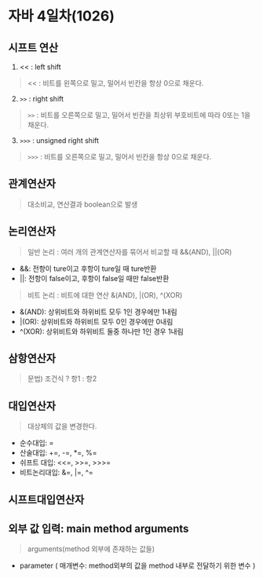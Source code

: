 # 자바 4일차(1026)

## 시프트 연산

1. << : left shift
><< : 비트를 왼쪽으로 밀고, 밀어서 빈칸을 항상 0으로 채운다.
2. `>>` : right shift
>`>>` :  비트를 오른쪽으로 밀고, 밀어서 빈칸을 최상위 부호비트에 따라 0또는 1을 채운다.
3. `>>>` : unsigned right shift
>`>>>` : 비트를 오른쪽으로 밀고, 밀어서 빈칸을 항상 0으로 채운다.

## 관계연산자
> 대소비교, 연산결과 boolean으로 발생

## 논리연산자
> 일반 논리 : 여러 개의 관계연산자를 묶어서 비교할 때
> &&(AND), ||(OR)
- &&: 전항이 ture이고 후항이 ture일 때 ture반환
- ||: 전항이 false이고, 후항이 false일 때만  false반환

> 비트 논리 : 비트에 대한 연산
> &(AND), |(OR), ^(XOR)
- &(AND): 상위비트와 하위비트 모두 1인 경우에만 1내림
- |(OR): 상위비트와 하위비트 모두 0인 경우에만 0내림
- ^(XOR): 상위비트와 하위비트 둘중 하나만 1인 경우 1내림

## 삼항연산자
> 문법) 조건식 ? 항1 : 항2

## 대입연산자
> 대상체의 값을 변경한다.
- 순수대입: =
- 산술대입:  +=, -=, *=, %=
- 쉬프트 대입: <<=, >>=, >>>=
- 비트논리대입: &=, |=, ^=

## 시프트대입연산자

## 외부 값 입력: main method arguments
> arguments(method 외부에 존재하는 값들)
- parameter ( 매개변수: method외부의 값을 method 내부로 전달하기 위한 변수 )
